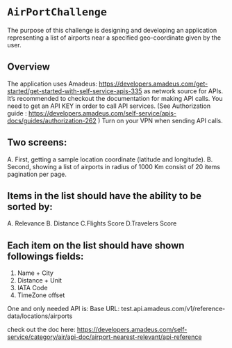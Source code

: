 # ``AirPortChallenge``

The purpose of this challenge is designing and developing an application representing a list of airports near a specified geo-coordinate given by the user.

## Overview

The application uses Amadeus: https://developers.amadeus.com/get-started/get-started-with-self-service-apis-335  as network source for APIs. It’s recommended to checkout the documentation for making API calls. You need to get an API KEY in order to call API services. (See Authorization guide : https://developers.amadeus.com/self-service/apis-docs/guides/authorization-262 ) Turn on your VPN when sending API calls.


## Two screens:
A. First, getting a sample location coordinate (latitude and
longitude).
B. Second, showing a list of airports in radius of 1000 Km
consist of 20 items pagination per page.

## Items in the list should have the ability to be sorted by:
A. Relevance
B. Distance
C.Flights Score 
D.Travelers Score

## Each item on the list should have shown followings fields:
1. Name + City
2. Distance + Unit
3. IATA Code
4. TimeZone offset


One and only needed API is:
Base URL: test.api.amadeus.com/v1/reference-data/locations/airports

check out the doc here: https://developers.amadeus.com/self-service/category/air/api-doc/airport-nearest-relevant/api-reference
